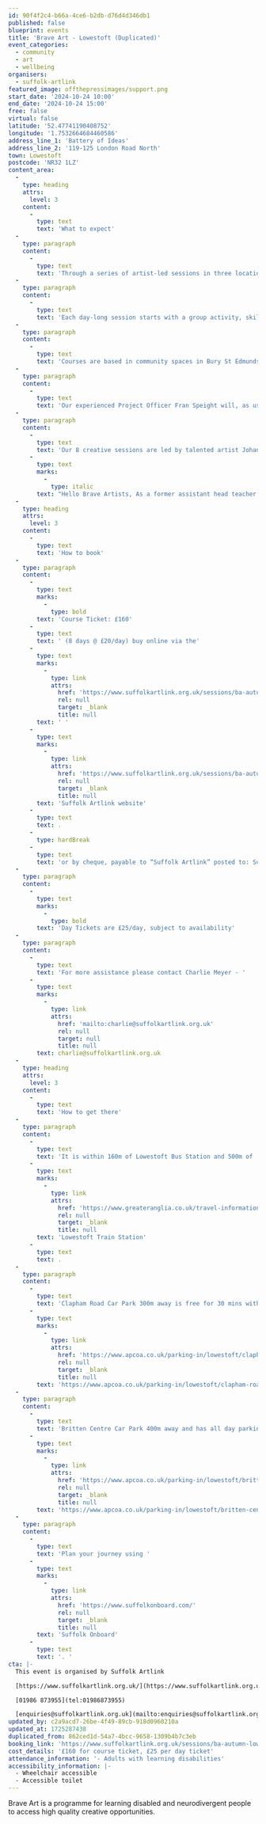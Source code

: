 ```yaml
---
id: 90f4f2c4-b66a-4ce6-b2db-d76d4d346db1
published: false
blueprint: events
title: 'Brave Art - Lowestoft (Duplicated)'
event_categories:
  - community
  - art
  - wellbeing
organisers:
  - suffolk-artlink
featured_image: offthepressimages/support.png
start_date: '2024-10-24 10:00'
end_date: '2024-10-24 15:00'
free: false
virtual: false
latitude: '52.47741190408752'
longitude: '1.7532664684460586'
address_line_1: 'Battery of Ideas'
address_line_2: '119-125 London Road North'
town: Lowestoft
postcode: 'NR32 1LZ'
content_area:
  -
    type: heading
    attrs:
      level: 3
    content:
      -
        type: text
        text: 'What to expect'
  -
    type: paragraph
    content:
      -
        type: text
        text: 'Through a series of artist-led sessions in three locations we provide inspiration and support for people to express themselves through visual arts, bringing the social and wellbeing benefits of being creative together.'
  -
    type: paragraph
    content:
      -
        type: text
        text: 'Each day-long session starts with a group activity, skill sharing or discussion, before people are invited to develop and work on a personal project. Participants are encouraged and supported to explore their interests and develop their own creative voice through a range of materials, techniques and creative prompts.'
  -
    type: paragraph
    content:
      -
        type: text
        text: 'Courses are based in community spaces in Bury St Edmunds, Ipswich and Lowestoft.'
  -
    type: paragraph
    content:
      -
        type: text
        text: 'Our experienced Project Officer Fran Speight will, as usual, create a safe and welcoming space where everyone can be creative and make new friends.'
  -
    type: paragraph
    content:
      -
        type: text
        text: 'Our 8 creative sessions are led by talented artist Johann Don-Daniel: “'
      -
        type: text
        marks:
          -
            type: italic
        text: "Hello Brave Artists, As a former assistant head teacher, I have seen the transformative power of the creative arts. My teaching roles have included Art, Design and Technology, and Computing. I am excited to bring my experience and creativity to explore the ideas of others in order to build confidence and self-expression in myself and others.\_Following an MA in Fine Art, my work has evolved into sculpture, new technologies, drumming, and sound. I am passionate about exploring new mediums and techniques.”"
  -
    type: heading
    attrs:
      level: 3
    content:
      -
        type: text
        text: 'How to book'
  -
    type: paragraph
    content:
      -
        type: text
        marks:
          -
            type: bold
        text: 'Course Ticket: £160'
      -
        type: text
        text: ' (8 days @ £20/day) buy online via the'
      -
        type: text
        marks:
          -
            type: link
            attrs:
              href: 'https://www.suffolkartlink.org.uk/sessions/ba-autumn-bse-24/'
              rel: null
              target: _blank
              title: null
        text: ' '
      -
        type: text
        marks:
          -
            type: link
            attrs:
              href: 'https://www.suffolkartlink.org.uk/sessions/ba-autumn-low-24/'
              rel: null
              target: _blank
              title: null
        text: 'Suffolk Artlink website'
      -
        type: text
        text: .
      -
        type: hardBreak
      -
        type: text
        text: 'or by cheque, payable to “Suffolk Artlink” posted to: Suffolk Artlink, Units 13 & 14, Malt Store Annex, The Cut, 8 New Cut, Halesworth, IP19 8BY'
  -
    type: paragraph
    content:
      -
        type: text
        marks:
          -
            type: bold
        text: 'Day Tickets are £25/day, subject to availability'
  -
    type: paragraph
    content:
      -
        type: text
        text: 'For more assistance please contact Charlie Meyer - '
      -
        type: text
        marks:
          -
            type: link
            attrs:
              href: 'mailto:charlie@suffolkartlink.org.uk'
              rel: null
              target: null
              title: null
        text: charlie@suffolkartlink.org.uk
  -
    type: heading
    attrs:
      level: 3
    content:
      -
        type: text
        text: 'How to get there'
  -
    type: paragraph
    content:
      -
        type: text
        text: 'It is within 160m of Lowestoft Bus Station and 500m of '
      -
        type: text
        marks:
          -
            type: link
            attrs:
              href: 'https://www.greateranglia.co.uk/travel-information/station-information/lwt'
              rel: null
              target: _blank
              title: null
        text: 'Lowestoft Train Station'
      -
        type: text
        text: .
  -
    type: paragraph
    content:
      -
        type: text
        text: 'Clapham Road Car Park 300m away is free for 30 mins with parking available for up to 4 hours - '
      -
        type: text
        marks:
          -
            type: link
            attrs:
              href: 'https://www.apcoa.co.uk/parking-in/lowestoft/clapham-road-lowestoft/'
              rel: null
              target: _blank
              title: null
        text: 'https://www.apcoa.co.uk/parking-in/lowestoft/clapham-road-lowestoft/'
  -
    type: paragraph
    content:
      -
        type: text
        text: 'Britten Centre Car Park 400m away and has all day parking available - '
      -
        type: text
        marks:
          -
            type: link
            attrs:
              href: 'https://www.apcoa.co.uk/parking-in/lowestoft/britten-centre-lowestoft/'
              rel: null
              target: _blank
              title: null
        text: 'https://www.apcoa.co.uk/parking-in/lowestoft/britten-centre-lowestoft/'
  -
    type: paragraph
    content:
      -
        type: text
        text: 'Plan your journey using '
      -
        type: text
        marks:
          -
            type: link
            attrs:
              href: 'https://www.suffolkonboard.com/'
              rel: null
              target: _blank
              title: null
        text: 'Suffolk Onboard'
      -
        type: text
        text: '. '
cta: |-
  This event is organised by Suffolk Artlink

  [https://www.suffolkartlink.org.uk/](https://www.suffolkartlink.org.uk/) 

  [01986 873955](tel:01986873955)

  [enquiries@suffolkartlink.org.uk](mailto:enquiries@suffolkartlink.org.uk)
updated_by: c2a9acd7-26be-4f49-89cb-918d0960210a
updated_at: 1725287438
duplicated_from: 862ced1d-54a7-4bcc-9658-1309b4b7c3eb
booking_link: 'https://www.suffolkartlink.org.uk/sessions/ba-autumn-low-24/'
cost_details: '£160 for course ticket, £25 per day ticket'
attendance_information: '- Adults with learning disabilities'
accessibility_information: |-
  - Wheelchair accessible
  - Accessible toilet
---
```

Brave Art is a programme for learning disabled and neurodivergent people to access high quality creative opportunities.